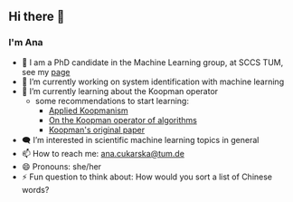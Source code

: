 ## Hi there 👋

### I'm Ana
- 📍 I am a PhD candidate in the Machine Learning group, at SCCS TUM, see my [page](https://www.cs.cit.tum.de/en/sccs/personen/ana-cukarska/)
- 🔭 I’m currently working on system identification with machine learning
- 🌱 I’m currently learning about the Koopman operator
   - some recommendations to start learning:
      - [Applied Koopmanism](https://arxiv.org/abs/1206.3164)
      - [On the Koopman operator of algorithms](https://arxiv.org/abs/1907.10807)
      - [Koopman's original paper](https://www.ncbi.nlm.nih.gov/pmc/articles/PMC1076052/)
- 🗨️ I’m interested in scientific machine learning topics in general
- 📫 How to reach me: ana.cukarska@tum.de
- 😄 Pronouns: she/her
- ⚡ Fun question to think about: How would you sort a list of Chinese words? 

<!--
**AnaCukarska/AnaCukarska** is a ✨ _special_ ✨ repository because its `README.md` (this file) appears on your GitHub profile.

Here are some ideas to get you started:

- 🔭 I’m currently working on ...
- 🌱 I’m currently learning ...
- 👯 I’m looking to collaborate on ...
- 🤔 I’m looking for help with ...
- 💬 Ask me about ...
- 📫 How to reach me: ...
- 😄 Pronouns: ...
- ⚡ Fun fact: ...
-->
